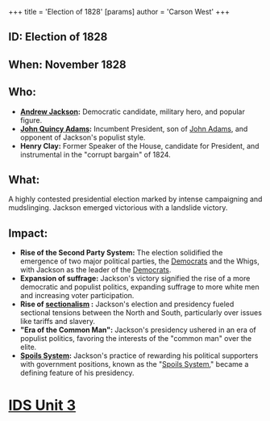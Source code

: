 +++
 title = 'Election of 1828'
[params]
	author = 'Carson West'
+++
## ID: Election of 1828

## When: November 1828

## Who: 
* **[Andrew Jackson](./../andrew-jackson/):** Democratic candidate, military hero, and popular figure.
* **[John Quincy Adams](./../john-quincy-adams/):** Incumbent President, son of [John Adams](./../john-adams/), and opponent of Jackson's populist style.
* **Henry Clay:** Former Speaker of the House, candidate for President, and instrumental in the "corrupt bargain" of 1824.

## What: 
A highly contested presidential election marked by intense campaigning and mudslinging. Jackson emerged victorious with a landslide victory.

## Impact: 
* **Rise of the Second Party System:** The election solidified the emergence of two major political parties, the [Democrats](./../democrats/) and the Whigs, with Jackson as the leader of the [Democrats](./../democrats/). 
* **Expansion of suffrage:** Jackson's victory signified the rise of a more democratic and populist politics, expanding suffrage to more white men and increasing voter participation.
* **Rise of  [sectionalism](./../sectionalism/) :**  Jackson's election and presidency fueled sectional tensions between the North and South, particularly over issues like tariffs and slavery. 
* **"Era of the Common Man":**  Jackson's presidency ushered in an era of populist politics, favoring the interests of the "common man" over the elite. 
* **[Spoils System](./../spoils-system/):** Jackson's practice of rewarding his political supporters with government positions, known as the "[Spoils System](./../spoils-system/)," became a defining feature of his presidency. 

# [IDS Unit 3](./../ids-unit-3/)